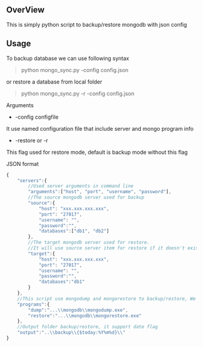 ## OverView

This is simply python script to backup/restore mongodb with json config

## Usage

To backup database we can use following syntax 
> python mongo_sync.py -config config.json

or restore a database from local folder
> python mongo_sync.py -r -config config.json


Arguments

- -config configfile

It use named configuration file that include server and mongo program info

- -restore or -r

This flag used for restore mode, default is backup mode without this flag

JSON format
``` javascript
{
	"servers":{
		//Used server arguments in command line
		"arguments":["host", "port", "username", "password"],	
		//The source mongodb server used for backup
		"source":{												
			"host": "xxx.xxx.xxx.xxx",
			"port": "27017",
			"username": "",
			"password":"",
			"databases":["db1", "db2"]
		},
		//The target mongodb server used for restore.
		//It will use source server item for restore if it doesn't exist.
		"target":{												
			"host": "xxx.xxx.xxx.xxx",							
			"port": "27017",
			"username": "",
			"password":"",
			"databases":"db1"
		}
	},
	//This script use mongodump and mongorestore to backup/restore, We must set the program path of them
	"programs":{										
		"dump":"...\\mongodb\\mongodump.exe",
		"restore":"...\\mongodb\\mongorestore.exe"
	},
	//Output folder backup/restore, it support date flag
	"output":"..\\backup\\{$today:%Y%m%d}\\"
}
```
